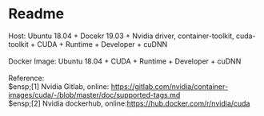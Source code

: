 # Readme
Host: Ubuntu 18.04 + Docekr 19.03 + Nvidia driver, container-toolkit, cuda-toolkit + CUDA + Runtime + Developer + cuDNN</br>
</br>
Docker Image: Ubuntu 18.04 + CUDA + Runtime + Developer + cuDNN</br>
</br>
Reference:</br>
$ensp;[1] Nvidia Gitlab, online: https://gitlab.com/nvidia/container-images/cuda/-/blob/master/doc/supported-tags.md</br>
$ensp;[2] Nvidia dockerhub, online:https://hub.docker.com/r/nvidia/cuda</br>
